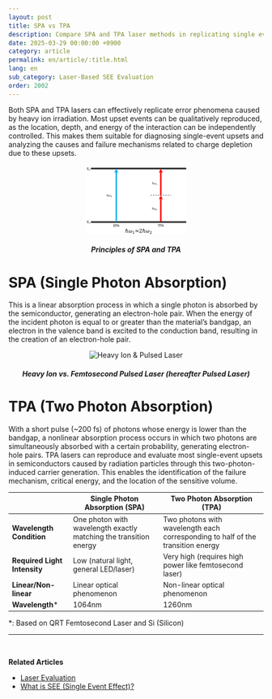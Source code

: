 ```yaml
---
layout: post
title: SPA vs TPA
description: Compare SPA and TPA laser methods in replicating single event effects (SEE), including absorption principles and diagnostic capabilities.
date: 2025-03-29 00:00:00 +0900
category: article
permalink: en/article/:title.html
lang: en
sub_category: Laser-Based SEE Evaluation
order: 2002
---
```


Both SPA and TPA lasers can effectively replicate error phenomena caused by heavy ion irradiation. Most upset events can be qualitatively reproduced, as the location, depth, and energy of the interaction can be independently controlled. This makes them suitable for diagnosing single-event upsets and analyzing the causes and failure mechanisms related to charge depletion due to these upsets.

<p align="center"> 
  <img src="/assets/Articles/SPATPA.webp" style="max-width: 40%;" alt="Single Photon Absorption & Two Photon Absorption">
</p>

<!-- Image Caption -->
<div align="center"> 
<h5>Principles of SPA and TPA</h5>
</div>

# SPA (Single Photon Absorption)

This is a linear absorption process in which a single photon is absorbed by the semiconductor, generating an electron-hole pair. When the energy of the incident photon is equal to or greater than the material’s bandgap, an electron in the valence band is excited to the conduction band, resulting in the creation of an electron-hole pair.

<!-- Centered Image -->
<p align="center"> 
  <img src="/assets/Chapter-1/fig_1_heavy-ion_vs_pulsed_laser.png" style="max-width: 80%;" alt="Heavy Ion & Pulsed Laser">
</p>

<!-- Image Caption -->
<div align="center"> 
<h5>Heavy Ion vs. Femtosecond Pulsed Laser (hereafter Pulsed Laser)</h5>
</div>

# TPA (Two Photon Absorption)

With a short pulse (~200 fs) of photons whose energy is lower than the bandgap, a nonlinear absorption process occurs in which two photons are simultaneously absorbed with a certain probability, generating electron-hole pairs.
TPA lasers can reproduce and evaluate most single-event upsets in semiconductors caused by radiation particles through this two-photon-induced carrier generation. This enables the identification of the failure mechanism, critical energy, and the location of the sensitive volume.

<div align="center">

|                      | Single Photon Absorption (SPA)                      | Two Photon Absorption (TPA)                                      |
|----------------------|-----------------------------------------------------|-------------------------------------------------------------------|
| **Wavelength Condition** | One photon with wavelength exactly matching the transition energy | Two photons with wavelength each corresponding to half of the transition energy |
| **Required Light Intensity** | Low (natural light, general LED/laser)         | Very high (requires high power like femtosecond laser)            |
| **Linear/Non-linear**  | Linear optical phenomenon                          | Non-linear optical phenomenon                                     |
| **Wavelength***        | 1064nm                                             | 1260nm                                                            |

</div>

\*: Based on QRT Femtosecond Laser and Si (Silicon)

---

<br/>

**Related Articles**  
- [Laser Evaluation](/en/article/4.레이저평가.html)  
- [What is SEE (Single Event Effect)?](/en/article/1.-SEE.html)
